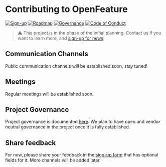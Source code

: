 # Contributing to OpenFeature

[![Sign-up](https://img.shields.io/static/v1?label=Sign-up&message=for%20news&color=blue)](https://github.com/open-feature/spec)
[![Roadmap](https://img.shields.io/static/v1?label=Roadmap&message=public&color=green)](https://github.com/orgs/open-feature/projects/1)
[![Governance](https://img.shields.io/static/v1?label=Governance&message=bootstrap&color=yellow)](https://github.com/open-feature/governance)
[![Code of Conduct](https://img.shields.io/badge/Contributor%20Covenant-2.1-4baaaa.svg)](https://github.com/open-feature/.github/blob/main/CODE_OF_CONDUCT.md)

> :warning: This project is in the phase of the initial planning. Contact us if you want to learn more, and [sign-up for news](https://bit.ly/openfeature-signup)!

## Communication Channels

Public communication channels will be established soon, stay tuned!

## Meetings

Regular meetings will be established soon.

## Project Governance

Project governance is documented [here](https://github.com/open-feature/governance).
We plan to have open and vendor neutral governance in the project once it is fully established.

## Share feedback

For now, please share your feedback in the [sign-up form](https://bit.ly/openfeature-signup) that has optional fields for it.
More channels will be added later.
